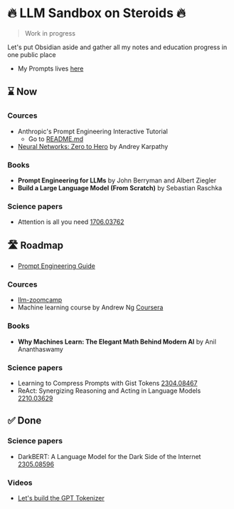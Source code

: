 # 🔥 LLM Sandbox on Steroids 🔥

> Work in progress

Let's put Obsidian aside and gather all my notes and education progress in one public place

- My Prompts lives [here](prompts%2FREADME.md)

## ⌛ Now

### Cources
- Anthropic's Prompt Engineering Interactive Tutorial
  - Go to [README.md](anthropic%2Fprompting_tutorial%2FREADME.md)
- [Neural Networks: Zero to Hero](https://karpathy.ai/zero-to-hero.html) by Andrey Karpathy

### Books
- **Prompt Engineering for LLMs** by John Berryman and Albert Ziegler
- **Build a Large Language Model (From Scratch)** by Sebastian Raschka 

### Science papers
- Attention is all you need [1706.03762](https://arxiv.org/abs/1706.03762)

## 🛣️ Roadmap

- [Prompt Engineering Guide](https://www.promptingguide.ai/)

### Cources
- [llm-zoomcamp](https://github.com/DataTalksClub/llm-zoomcamp)
- Machine learning course by Andrew Ng [Coursera](https://www.coursera.org/learn/machine-learning-course)

### Books
- **Why Machines Learn: The Elegant Math Behind Modern AI** by Anil Ananthaswamy 

### Science papers
- Learning to Compress Prompts with Gist Tokens [2304.08467](https://arxiv.org/abs/2304.08467)
- ReAct: Synergizing Reasoning and Acting in Language Models [2210.03629](https://arxiv.org/abs/2210.03629)

## ✅ Done

### Science papers
- DarkBERT: A Language Model for the Dark Side of the Internet [2305.08596](https://arxiv.org/abs/2305.08596)

### Videos

- [Let's build the GPT Tokenizer](https://www.youtube.com/watch?v=zduSFxRajkE)